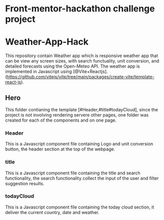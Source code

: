 # Front-mentor-hackathon challenge project

# Weather-App-Hack

This repository contain Weather app which is responsive weather app that can be view any screen sizes, with search functuality, unit conversion, and detailed forecasts using the Open-Meteo API. The weather app is implemented in Javascript using [@Vite+Reactjs].(https://github.com/vitejs/vite/tree/main/packages/create-vite/template-react-js).

## Hero
This folder contianing the template [#Header,#title#todayCloud], since the project is not involving rendering servere other pages, one folder was created for each of the components and on one page.

### Header 
This is a Javascript component file containing Logo and unit conversion button, the header section at the top of the webpage.

### title
This is a Javascript component file containing the title and search functionality, the search functionality collect the input of the user and  filter suggestion results.

### todayCloud
This is a Javascript component file containing the today cloud section, it deliver the current country, date  and weather.


